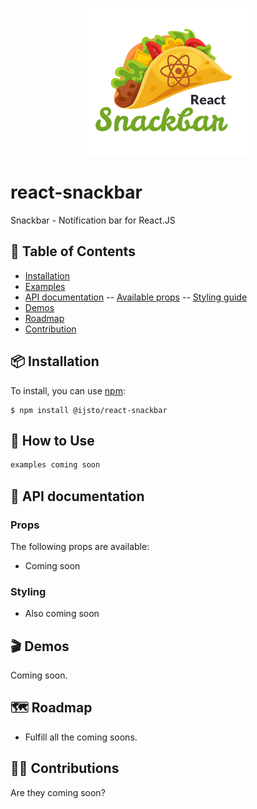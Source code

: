 <p align="center">
  <img width="256" src="https://raw.githubusercontent.com/ijsto/react-snackbar/master/assets/img/react-snackbar-logo-512.png">
</p>

# react-snackbar

Snackbar - Notification bar for React.JS

## 📖 Table of Contents

* [Installation](#-installation)
* [Examples](#-how-to-use)
* [API documentation](#-api-documentation)
-- [Available props](#props) 
-- [Styling guide](#styling) 
* [Demos](#-demos)
* [Roadmap](#%EF%B8%8F-roadmap)
* [Contribution](#%EF%B8%8F-contributions)

## 📦 Installation

To install, you can use [npm](https://npmjs.org/):

    $ npm install @ijsto/react-snackbar

## 🔨 How to Use


```jsx
examples coming soon
```

## 📜 API documentation

### Props

The following props are available:

- Coming soon

### Styling

- Also coming soon

## 🎬 Demos

Coming soon.

## 🗺️ Roadmap

- Fulfill all the coming soons.

## 🙆‍♂️ Contributions

Are they coming soon?